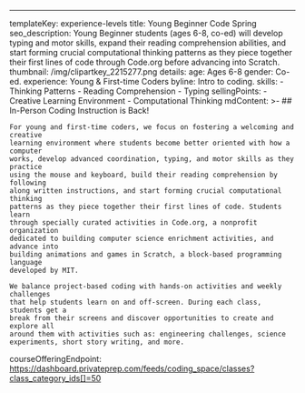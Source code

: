 ---
templateKey: experience-levels
title: Young Beginner Code Spring
seo_description:
  Young Beginner students (ages 6-8, co-ed) will develop typing and motor
  skills, expand their reading comprehension abilities, and start forming
  crucial computational thinking patterns as they piece together their first
  lines of code through Code.org before advancing into Scratch.
thumbnail: /img/clipartkey_2215277.png
details:
  age: Ages 6-8
  gender: Co-ed.
  experience: Young & First-time Coders
  byline: Intro to coding.
  skills:
    - Thinking Patterns
    - Reading Comprehension
    - Typing
  sellingPoints:
    - Creative Learning Environment
    - Computational Thinking
  mdContent: >-
    ## In-Person Coding Instruction is Back!

    For young and first-time coders, we focus on fostering a welcoming and creative
    learning environment where students become better oriented with how a computer
    works, develop advanced coordination, typing, and motor skills as they practice
    using the mouse and keyboard, build their reading comprehension by following
    along written instructions, and start forming crucial computational thinking
    patterns as they piece together their first lines of code. Students learn
    through specially curated activities in Code.org, a nonprofit organization
    dedicated to building computer science enrichment activities, and advance into
    building animations and games in Scratch, a block-based programming language
    developed by MIT.

    We balance project-based coding with hands-on activities and weekly challenges
    that help students learn on and off-screen. During each class, students get a
    break from their screens and discover opportunities to create and explore all
    around them with activities such as: engineering challenges, science
    experiments, short story writing, and more.
courseOfferingEndpoint: https://dashboard.privateprep.com/feeds/coding_space/classes?class_category_ids[]=50
